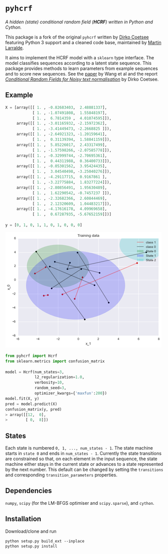 # `pyhcrf`

*A hidden (state) conditional random field (__HCRF__) written in Python and Cython.*

This package is a fork of the original `pyhcrf` written by
[Dirko Coetsee](https://github.com/dirko) featuring Python 3 support and a
cleaned code base, maintained by [Martin Larralde](https://github.com/althonos).

It aims to implement the HCRF model with a `sklearn` type interface. The model
classifies sequences according to a latent state sequence. This package provides
methods to learn parameters from example sequences and to score new sequences.
See the [paper](http://people.csail.mit.edu/sybor/cvpr06_wang.pdf) by Wang et al and the
report [*Conditional Random Fields for Noisy text normalisation*](https://api.semanticscholar.org/CorpusID:61776334)
by Dirko Coetsee.

## Example

```python
X = [array([[ 1. , -0.82683403,  2.48881337],
            [ 1. , -1.07491808,  1.55848197],
            [ 1. ,  6.7814359 ,  4.01074595]]),
     array([[ 1. , -3.01165932, -2.15972362],
            [ 1. , -3.41449473, -2.2668825 ]]),
     array([[ 1. , -2.64921323, -1.20159641],
            [ 1. ,  0.31139394,  1.58841159]]),
     array([[ 1. ,  5.85226017,  2.43317499],
            [ 1. , -1.57598266, -2.07585778]]),
     array([[ 1. , -0.32999744, -2.70695361],
            [ 1. ,  0.44311988,  0.36400733]]),
     array([[ 1. , -0.05301562,  3.95424435],
            [ 1. ,  3.04540498, -3.25040276]]),
     array([[ 1. , -4.29117715,  0.9167861 ],
            [ 1. , -3.22775884,  1.83277224]]),
     array([[ 1. , -2.80856491,  1.95630489],
            [ 1. ,  1.62290542, -0.7457237 ]]),
     array([[ 1. , -2.32682366,  2.60844469],
            [ 1. ,  2.12320609,  1.04483217]]),
     array([[ 1. , -4.17616178,  4.09969658],
            [ 1. ,  0.67287935, -5.67652159]])]

y = [0, 1, 0, 1, 1, 0, 1, 0, 0, 0]
```

![Training examples](https://raw.githubusercontent.com/althonos/pyhcrf/master/static/training_examples.png)

```python
from pyhcrf import Hcrf
from sklearn.metrics import confusion_matrix

model = Hcrf(num_states=3,
             l2_regularization=1.0,
             verbosity=10,
             random_seed=3,
             optimizer_kwargs={'maxfun':200})
model.fit(X, y)
pred = model.predict(X)
confusion_matrix(y, pred)
> array([[12,  0],
>        [ 0,  8]])
```

## States
Each state is numbered `0, 1, ..., num_states - 1`. The state machine starts in `state 0` and ends in `num_states - 1`.
Currently the state transitions are constrained so that, on each element in the input sequence,
 the state machine either stays in the current state or
advances to a state represented by the next number.
 This default can be changed by setting the `transitions` and corresponding
`transition_parameters` properties.

## Dependencies
`numpy`, `scipy` (for the LM-BFGS optimiser and `scipy.sparse`), and `cython`.

## Installation
Download/clone and run

```
python setup.py build_ext --inplace
python setup.py install
```
